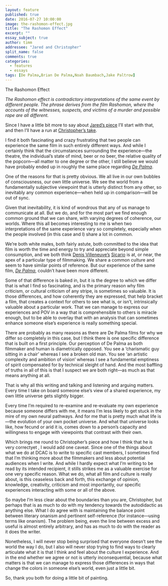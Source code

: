 ```yaml
---
layout: feature
published: true
date: 2016-07-27 10:00:00
image: the-rashomon-effect.jpg
title: "The Rashomon Effect"
excerpt: ""
essay_subject: true
author: timm
addressee: "Jared and Christopher"
split_name: false
comments: true
categories:
  - features
  - essays
tags: [De Palma,Brian De Palma,Noah Baumbach,Jake Paltrow]
---
```

The Rashomon Effect

_The Rashomon effect is contradictory interpretations of the same event by different people. The phrase derives from the film Rashomon, where the accounts of the witnesses, suspects, and victims of a murder and possible rape are all different._

Since I have a little bit more to say about [Jared’s piece](http://www.dearcastandcrew.com/content/2016/7/26/my-de-palma-is-better-than-your-de-palma.html) I’ll start with that, and then I’ll have a run at [Christopher’s take](http://www.dearcastandcrew.com/content/2016/7/27/there-are-two-ways-to-watch-a-film-and-the-other-one-is-wrong.html).

I find it both fascinating and crazy frustrating that two people can experience the same film in such entirely different ways. And while I certainly think that the circumstances surrounding the experience—the theatre, the individual’s state of mind, beer or no beer, the relative quality of the popcorn—all matter to one degree or the other, I still believe we would have probably ended up in roughly the same place regarding [_De Palma_](http://www.dearcastandcrew.com/content/2016/6/23/de-palma.html).

One of the reasons for that is pretty obvious. We all live in our own bubbles of consciousness, our own little universe. We see the world from a fundamentally subjective viewpoint that is utterly distinct from any other, so inevitably any common experience—when held up in comparison—will be out of sync.

Given that inevitability, it is kind of wondrous that any of us manage to communicate at all. But we do, and for the most part we find enough common ground that we can share, with varying degrees of coherence, our worlds. Where this all becomes interesting to me is when two interpretations of the same experience vary so completely, especially when the people involved (in this case  and I) share a lot in common.

We’re both white males, both fairly astute, both committed to the idea that film is worth the time and energy to try and appreciate beyond simple consumption, and we both think [Denis Villeneuve’s]() [ Sicario](http://www.dearcastandcrew.com/content/2015/10/26/sicario.html) is at, or near, the apex of a particular type of filmmaking. We share a common culture and seem to have similar points of reference. But our experience of the same film, [_De Palma_](http://www.dearcastandcrew.com/content/2016/6/23/de-palma.html), couldn’t have been more different.

Some of that difference is baked in, but it is the degree to which we differ that is what I find so fascinating, and is the primary reason why film criticism, or cultural criticism of any stripe, is sometimes so valuable. It is those differences, and how coherently they are expressed, that help bracket a film, that creates a context for others to see what is, or isn’t, intrinsically valuable about a particular work. That we can manage to express our experiences and POV in a way that is comprehensible to others is miracle enough, but to be able to overlay that with an analysis that can sometimes enhance someone else’s experience is really something special.

There are probably as many reasons as there are De Palma films for why we differ so completely in this case, but I think there is one specific difference that is built on a first principle. Our perception of De Palma as both filmmaker and human is diametrically opposed. You see a ‘charismatic guy sitting in a chair’ whereas I see a broken old man. You see ‘an artistic complexity and ambition of vision’ whereas I see a fundamental emptiness of spirit compensated for by technical sleight of hand. And the most baffling of truths in all of this is that I suspect we are both right—as much as that means anything at all.

That is why all this writing and talking and listening and arguing matters. Every time I take on board someone else’s view of a shared experience, my own little universe gets slightly bigger.

Every time I’m required to re-examine and re-evaluate my own experience because someone differs with me, it means I’m less likely to get stuck in the mire of my own neural pathways. And for me that is pretty much what life is—the evolution of your own pocket universe. And what that universe looks like, how fecund or arid it is, comes down to a person’s capacity and willingness to engage with viewpoints that contrast with their own. 

Which brings me round to Christopher’s piece and how I think that he is very correctyet , I would add one caveat. Since one of the things about what we do at DCAC is to write to specific cast members, I sometimes find that I’m thinking more about the filmmakers and less about potential audiences when I write. And while I hardly expect what I’m writing to be read by its intended recipient, it stills strikes me as a valuable exercise for one very specific reason. What we do, what all film and culture is really about, is this ceaseless back and forth, this exchange of opinion, knowledge, creativity, criticism and most importantly, our specific experiences interacting with some or all of the above.

So maybe I’m less clear about the boundaries than you are, Christopher, but perhaps that is as much to do with my tendency towards the autodidactic as anything else. What I do agree with is maintaining the balance point between literary onanism and pertinent self-reference (for instance—using terms like onanism). The problem being, even the line between excess and useful is almost entirely arbitrary, and has as much to do with the reader as it does the writer.

Nonetheless, I will never stop being surprised that everyone doesn’t see the world the way I do, but I also will never stop trying to find ways to clearly articulate what it is that I think and feel about the culture I experience. And in the end whether we agree or not is utterly inconsequential, because what matters is that we can manage to express those differences in ways that change the colors in someone else’s world, even just a little bit.

So, thank you both for doing a little bit of painting.